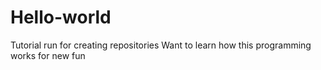 # Hello-world
Tutorial run for creating repositories
Want to learn how this programming works for new fun
